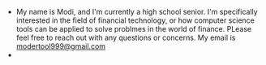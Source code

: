 - My name is Modi, and I'm currently a high school senior. I'm specifically interested in the field of financial technology, or how computer science tools can be applied to solve problmes in the world of finance. PLease feel free to reach out with any questions or concerns. My email is modertool999@gmail.com
- 
<!---
Modertool999/Modertool999 is a ✨ special ✨ repository because its `README.md` (this file) appears on your GitHub profile.
You can click the Preview link to take a look at your changes.
--->
